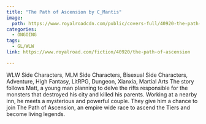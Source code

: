 ```yaml
---
title: "The Path of Ascension by C_Mantis"
image:
  path: https://www.royalroadcdn.com/public/covers-full/40920-the-path-of-ascension.jpg
categories:
  - ONGOING
tags:
  - GL/WLW
link: https://www.royalroad.com/fiction/40920/the-path-of-ascension

---
```

WLW Side Characters, MLM Side Characters, Bisexual Side Characters, Adventure, High Fantasy, LitRPG, Dungeon, Xianxia, Martial Arts
The story follows Matt, a young man planning to delve the rifts responsible for the monsters that destroyed his city and killed his parents.
Working at a nearby inn, he meets a mysterious and powerful couple. They give him a chance to join The Path of Ascension, an empire wide race to ascend the Tiers and become living legends.

